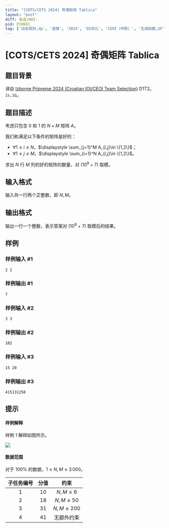 ```yaml
---
title: "[COTS/CETS 2024] 奇偶矩阵 Tablica"
layout: "post"
diff: 省选/NOI-
pid: P10681
tag: ['动态规划,dp', '递推', '2024', 'O2优化', 'CEOI（中欧）', '生成函数,GF', '线性递推', 'COCI（克罗地亚）']
---
```

# [COTS/CETS 2024] 奇偶矩阵 Tablica
## 题目背景

译自 [Izborne Pripreme 2024 (Croatian IOI/CEOI Team Selection)](https://hsin.hr/pripreme2024/) D1T2。$\texttt{1s,1G}。$
## 题目描述

考虑只包含 $0$ 和 $1$ 的 $N\times M$ 矩阵 $A$。

我们称满足以下条件的矩阵是好的：

- $\forall 1\le i\le N$，$\displaystyle \sum_{j=1}^M A_{i,j}\in \{1,2\}$；
- $\forall 1\le j\le M$，$\displaystyle \sum_{i=1}^N A_{i,j}\in \{1,2\}$。

求出 $N$ 行 $M$ 列的好的矩阵的数量，对 $(10^9+7)$ 取模。


## 输入格式

输入共一行两个正整数，即 $N,M$。
## 输出格式

输出一行一个整数，表示答案对 $(10^9+7)$ 取模后的结果。

## 样例

### 样例输入 #1
```
2 2
```
### 样例输出 #1
```
7
```
### 样例输入 #2
```
3 3
```
### 样例输出 #2
```
102
```
### 样例输入 #3
```
15 20
```
### 样例输出 #3
```
415131258
```
## 提示


#### 样例解释

样例 $1$ 解释如图所示。

![](https://cdn.luogu.com.cn/upload/image_hosting/xufx7ad6.png)

#### 数据范围

对于 $100\%$ 的数据，$1\le N,M\le 3\, 000$。

| 子任务编号 | 分值 | 约束  |
|:-----:|:------:|:-------:|
| $1$  | $10$  | $N, M \leq 6$   |
| $2$  | $18$  | $N, M \leq 50$  |
| $3$  | $31$  | $N, M \leq 200$ |
| $4$  | $41$  | 无额外约束 |


